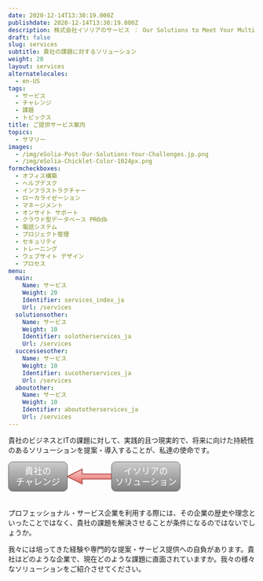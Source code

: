```yaml
---
date: 2020-12-14T13:30:19.000Z
publishdate: 2020-12-14T13:30:19.000Z
description: 株式会社イソリアのサービス ： Our Solutions to Meet Your Multi-cultural, Project or System Challenges
draft: false
slug: services
subtitle: 貴社の課題に対するソリューション
weight: 20
layout: services
alternatelocales:
  - en-US
tags:
  - サービス
  - チャレンジ
  - 課題
  - トピックス
title: ご提供サービス案内
topics:
  - サマリー
images:
  - /img/eSolia-Post-Our-Solutions-Your-Challenges.jp.png
  - /img/eSolia-Chicklet-Color-1024px.png
formcheckboxes:
  - オフィス構築
  - ヘルプデスク
  - インフラストラクチャー
  - ローカライゼーション
  - マネージメント
  - オンサイト サポート
  - クラウド型データベース PROdb
  - 電話システム
  - プロジェクト管理
  - セキュリティ
  - トレーニング
  - ウェブサイト デザイン
  - プロセス
menu:
  main:
    Name: サービス
    Weight: 20
    Identifier: services_index_ja
    Url: /services
  solutionsother:
    Name: サービス
    Weight: 10
    Identifier: solotherservices_ja
    Url: /services
  successesother:
    Name: サービス
    Weight: 10
    Identifier: sucotherservices_ja
    Url: /services
  aboutother:
    Name: サービス
    Weight: 10
    Identifier: aboutotherservices_ja
    Url: /services
---
```


貴社のビジネスとITの課題に対して、実践的且つ現実的で、将来に向けた持続性のあるソリューションを提案・導入することが、私達の使命です。

<svg xmlns="http://www.w3.org/2000/svg" xmlns:xlink="http://www.w3.org/1999/xlink" width="351px" version="1.1" viewBox="0 0 351 80" style="max-width:100%;max-height:80px;"><defs><linearGradient x1="0%" y1="0%" x2="0%" y2="100%" id="mx-gradient-f8cecc-1-ea6b66-1-s-0"><stop offset="0%" style="stop-color:#f8cecc"/><stop offset="100%" style="stop-color:#ea6b66"/></linearGradient><linearGradient x1="0%" y1="0%" x2="0%" y2="100%" id="mx-gradient-cccccc-1-808080-1-s-0"><stop offset="0%" style="stop-color:#CCCCCC"/><stop offset="100%" style="stop-color:#808080"/></linearGradient></defs><g transform="translate(0.5,0.5)"><path d="M 210 25 L 210 35 L 150 35 L 150 45 L 120 30 L 150 15 L 150 25 Z" fill="url(#mx-gradient-f8cecc-1-ea6b66-1-s-0)" stroke="#b85450" stroke-width="2" stroke-miterlimit="10" pointer-events="none"/><rect x="0" y="0" width="120" height="60" rx="9" ry="9" fill="url(#mx-gradient-cccccc-1-808080-1-s-0)" stroke="#666666" pointer-events="none"/><g transform="translate(14.5,9.5)"><switch><foreignObject style="overflow:visible;" pointer-events="all" width="90" height="40" requiredFeatures="http://www.w3.org/TR/SVG11/feature#Extensibility"><div xmlns="http://www.w3.org/1999/xhtml" style="display: inline-block; font-size: 18px; font-family: Helvetica; color: rgb(255, 255, 255); line-height: 1.2; vertical-align: top; width: 91px; white-space: nowrap; word-wrap: normal; text-align: center;"><div xmlns="http://www.w3.org/1999/xhtml" style="display:inline-block;text-align:inherit;text-decoration:inherit;">貴社の<br />チャレンジ<br /></div></div></foreignObject><text x="45" y="29" fill="#FFFFFF" text-anchor="middle" font-size="18px" font-family="Helvetica">貴社の&lt;br&gt;チャレンジ&lt;br&gt;</text></switch></g><rect x="210" y="0" width="140" height="60" rx="9" ry="9" fill="url(#mx-gradient-cccccc-1-808080-1-s-0)" stroke="#666666" pointer-events="none"/><g transform="translate(216.5,9.5)"><switch><foreignObject style="overflow:visible;" pointer-events="all" width="126" height="40" requiredFeatures="http://www.w3.org/TR/SVG11/feature#Extensibility"><div xmlns="http://www.w3.org/1999/xhtml" style="display: inline-block; font-size: 18px; font-family: Helvetica; color: rgb(255, 255, 255); line-height: 1.2; vertical-align: top; width: 127px; white-space: nowrap; word-wrap: normal; text-align: center;"><div xmlns="http://www.w3.org/1999/xhtml" style="display:inline-block;text-align:inherit;text-decoration:inherit;">イソリアの<br />ソリューション<br /></div></div></foreignObject><text x="63" y="29" fill="#FFFFFF" text-anchor="middle" font-size="18px" font-family="Helvetica">イソリアの&lt;br&gt;ソリューション&lt;br&gt;</text></switch></g><path d="M NaN NaN L NaN NaN L NaN NaN L NaN NaN L NaN NaN L NaN NaN L NaN NaN Z" fill="none" stroke="#0000ff" stroke-width="2" stroke-miterlimit="10" pointer-events="none"/></g></svg>

プロフェッショナル・サービス企業を利用する際には、その企業の歴史や理念といったことではなく、貴社の課題を解決させることが条件になるのではないでしょうか。

我々には培ってきた経験や専門的な提案・サービス提供への自負があります。貴社はどのような企業で、現在どのような課題に直面されていますか。我々の様々なソリューションをご紹介させてください。
